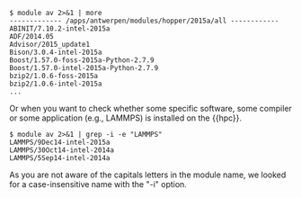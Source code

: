 ```
$ module av 2>&1 | more
------------- /apps/antwerpen/modules/hopper/2015a/all ------------
ABINIT/7.10.2-intel-2015a
ADF/2014.05
Advisor/2015_update1
Bison/3.0.4-intel-2015a
Boost/1.57.0-foss-2015a-Python-2.7.9
Boost/1.57.0-intel-2015a-Python-2.7.9
bzip2/1.0.6-foss-2015a
bzip2/1.0.6-intel-2015a
...
```

Or when you want to check whether some specific software, some compiler
or some application (e.g., LAMMPS) is installed on the {{hpc}}.

```
$ module av 2>&1 | grep -i -e "LAMMPS"
LAMMPS/9Dec14-intel-2015a
LAMMPS/30Oct14-intel-2014a
LAMMPS/5Sep14-intel-2014a
```

As you are not aware of the capitals letters in the module name, we
looked for a case-insensitive name with the "-i" option.
